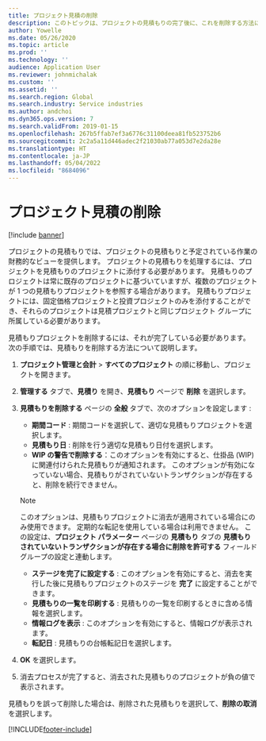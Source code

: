 ```yaml
---
title: プロジェクト見積の削除
description: このトピックは、プロジェクトの見積もりの完了後に、これを削除する方法について説明します。
author: Yowelle
ms.date: 05/26/2020
ms.topic: article
ms.prod: ''
ms.technology: ''
audience: Application User
ms.reviewer: johnmichalak
ms.custom: ''
ms.assetid: ''
ms.search.region: Global
ms.search.industry: Service industries
ms.author: andchoi
ms.dyn365.ops.version: 7
ms.search.validFrom: 2019-01-15
ms.openlocfilehash: 267b5ffab7ef3a6776c31100deea81fb523752b6
ms.sourcegitcommit: 2c2a5a11d446adec2f21030ab77a053d7e2da28e
ms.translationtype: HT
ms.contentlocale: ja-JP
ms.lasthandoff: 05/04/2022
ms.locfileid: "8684096"
---
```

# <a name="eliminate-a-project-estimate"></a>プロジェクト見積の削除

[!include [banner](../includes/banner.md)]

プロジェクトの見積もりでは、プロジェクトの見積もりと予定されている作業の財務的なビューを提供します。 プロジェクトの見積もりを処理するには、プロジェクトを見積もりのプロジェクトに添付する必要があります。 見積もりのプロジェクトは常に既存のプロジェクトに基づいていますが、複数のプロジェクトが 1 つの見積もりプロジェクトを参照する場合があります。 見積もりプロジェクトには、固定価格プロジェクトと投資プロジェクトのみを添付することができ、それらのプロジェクトは見積プロジェクトと同じプロジェクト グループに所属している必要があります。

見積もりプロジェクトを削除するには、それが完了している必要があります。 次の手順では、見積もりを削除する方法について説明します。

1. **プロジェクト管理と会計** > **すべてのプロジェクト** の順に移動し、プロジェクトを開きます。 
2. **管理する** タブで、**見積り** を開き、**見積もり** ページで **削除** を選択します。
3. **見積もりを削除する** ページの **全般** タブで、次のオプションを設定します :

   - **期間コード** : 期間コードを選択して、適切な見積もりプロジェクトを選択します。 
   - **見積もり日** : 削除を行う適切な見積もり日付を選択します。
   - **WIP の警告で削除する**：このオプションを有効にすると、仕掛品 (WIP) に関連付けられた見積もりが通知されます。 このオプションが有効になっていない場合、見積もりがされていないトランザクションが存在すると、削除を続行できません。 
   > [!NOTE]
   > このオプションは、見積もりプロジェクトに消去が適用されている場合にのみ使用できます。 定期的な転記を使用している場合は利用できません。 この設定は、**プロジェクト パラメーター** ページの **見積もり** タブの **見積もりされていないトランザクションが存在する場合に削除を許可する** フィールド グループの設定と連動します。
   - **ステージを完了に設定する** : このオプションを有効にすると、消去を実行した後に見積もりプロジェクトのステージを **完了** に設定することができます。
   - **見積もりの一覧を印刷する** : 見積もりの一覧を印刷するときに含める情報を選択します。
   - **情報ログを表示** : このオプションを有効にすると、情報ログが表示されます。
   - **転記日** : 見積もりの台帳転記日を選択します。

4.  **OK** を選択します。
5. 消去プロセスが完了すると、消去された見積もりのプロジェクトが負の値で表示されます。 

見積もりを誤って削除した場合は、削除された見積もりを選択して、**削除の取消** を選択します。   


[!INCLUDE[footer-include](../includes/footer-banner.md)]